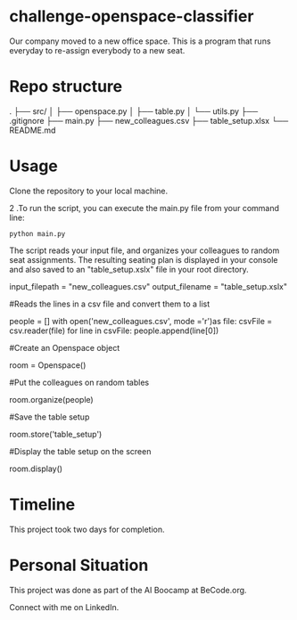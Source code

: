 # challenge-openspace-classifier
Our company moved to a new office space. This is a program that runs everyday to re-assign everybody to a new seat.

# Repo structure
.
├── src/
│   ├── openspace.py
│   ├── table.py
│   └── utils.py
├── .gitignore
├── main.py
├── new_colleagues.csv
├── table_setup.xlsx
└── README.md

# Usage
Clone the repository to your local machine.

2 .To run the script, you can execute the main.py file from your command line:

```
python main.py
```

The script reads your input file, and organizes your colleagues to random seat assignments. The resulting seating plan is displayed in your console and also saved to an "table_setup.xslx" file in your root directory.

input_filepath = "new_colleagues.csv"
output_filename = "table_setup.xslx"

#Reads the lines in a csv file and convert them to a list

people = []
with open('new_colleagues.csv', mode ='r')as file:
    csvFile = csv.reader(file)
    for line in csvFile:
        people.append(line[0])

#Create an Openspace object

room = Openspace()

#Put the colleagues on random tables 

room.organize(people)

#Save the table setup 

room.store('table_setup')

#Display the table setup on the screen

room.display()

# Timeline
This project took two days for completion.

# Personal Situation
This project was done as part of the AI Boocamp at BeCode.org.

Connect with me on LinkedIn.